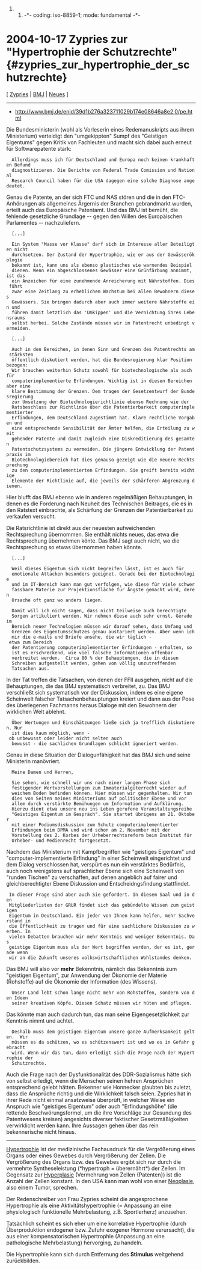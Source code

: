 1.  1.  -\*- coding: iso-8859-1; mode: fundamental -\*-

# 2004-10-17 Zypries zur \"Hypertrophie der Schutzrechte\" {#zypries_zur_hypertrophie_der_schutzrechte}

\[ [ Zypries](BrigitteZypriesDe "wikilink") \| [
BMJ](SwpatbmjDe "wikilink") \| [ Neues](SwpatcninoDe "wikilink") \]

------------------------------------------------------------------------

-   <http://www.bmj.de/enid/39d1b276a323711029b174e08646a8e2,0/pe.html>

Die Bundesministerin (wohl als Vorleserin eines Redemanuskripts aus
ihrem Ministerium) verteidigt den \"umgekippten\" Sumpf des \"Geistigen
Eigentums\" gegen Kritik von Fachleuten und macht sich dabei auch erneut
für Softwarepatente stark:

`  Allerdings muss ich für Deutschland und Europa noch keinen krankhaften Befund`\
`  diagnostizieren. Die Berichte von Federal Trade Comission und National`\
`  Research Council haben für die USA dagegen eine solche Diagnose angedeutet.`

Genau die Patente, an der sich FTC und NAS stören und die in den
FTC-Anhörungen als allgemeines Ärgernis der Branchen gebrandmarkt
wurden, erteilt auch das Europäische Patentamt. Und das BMJ ist bemüht,
die fehlende gesetzliche Grundlage \-- gegen den Willen des Europäischen
Parlamentes \-- nachzuliefern.

`  [...]`

`  Ein System "Masse vor Klasse" darf sich im Interesse aller Beteiligten nicht`\
`  durchsetzen. Der Zustand der Hypertrophie, wie er aus der Gewässerökologie`\
`  bekannt ist, kann uns als ebenso plastisches wie warnendes Beispiel`\
`  dienen. Wenn ein abgeschlossenes Gewässer eine Grünfärbung annimmt, ist das`\
`  ein Anzeichen für eine zunehmende Anreicherung mit Nährstoffen. Dies führt`\
`  zwar eine Zeitlang zu erheblichem Wachstum bei allen Bewohnern dieses`\
`  Gewässers. Sie bringen dadurch aber auch immer weitere Nährstoffe ein und`\
`  führen damit letztlich das 'Umkippen' und die Vernichtung ihres Lebensraums`\
`  selbst herbei. Solche Zustände müssen wir im Patentrecht unbedingt vermeiden.`

`  [...]`

`  Auch in den Bereichen, in denen Sinn und Grenzen des Patentrechts am stärksten`\
`  öffentlich diskutiert werden, hat die Bundesregierung klar Position bezogen:`\
`  Wir brauchen weiterhin Schutz sowohl für biotechnologische als auch für`\
`  computerimplementierte Erfindungen. Wichtig ist in diesen Bereichen aber eine`\
`  klare Bestimmung der Grenzen. Dem tragen der Gesetzentwurf der Bundesregierung`\
`  zur Umsetzung der Biotechnologierichtlinie ebenso Rechnung wie der`\
`  Ratsbeschluss zur Richtlinie über die Patentierbarkeit computerimplementierter`\
`  Erfindungen, dem Deutschland zugestimmt hat. Klare rechtliche Vorgaben und`\
`  eine entsprechende Sensibilität der Ämter helfen, die Erteilung zu weit`\
`  gehender Patente und damit zugleich eine Diskreditierung des gesamten`\
`  Patentschutzsystems zu vermeiden. Die jüngere Entwicklung der Patentpraxis im`\
`  Biotechnologiebereich hat dies genauso gezeigt wie die neuere Rechtsprechung`\
`  zu den computerimplementierten Erfindungen. Sie greift bereits wichtige`\
`  Elemente der Richtlinie auf, die jeweils der schärferen Abgrenzung dienen.`

Hier blufft das BMJ ebenso wie in anderen regelmäßigen Behauptungen, in
denen es die Forderung nach Neuheit des Technischen Beitrages, die es in
den Ratstext einbrachte, als Schärfung der Grenzen der Patentierbarkeit
zu verkaufen versucht.

Die Ratsrichtlinie ist direkt aus der neuesten aufweichenden
Rechtsprechung übernommen. Sie enthält nichts neues, das etwa die
Rechtsprechung übernehmen könte. Das BMJ sagt auch nicht, wo die
Rechtsprechung so etwas übernommen haben könnte.

`  [...]`

`  Weil dieses Eigentum sich nicht begreifen lässt, ist es auch für`\
`  emotionale Attacken besonders geeignet. Gerade bei der Biotechnologie`\
`  und im IT-Bereich kann man gut verfolgen, wie diese für viele schwer`\
`  fassbare Materie zur Projektionsfläche für Ängste gemacht wird, deren`\
`  Ursache oft ganz wo anders liegen.`

`  Damit will ich nicht sagen, dass nicht teilweise auch berechtigte`\
`  Sorgen artikuliert werden. Wir nehmen diese auch sehr ernst. Gerade im`\
`  Bereich neuer Technologien müssen wir darauf sehen, dass Umfang und`\
`  Grenzen des Eigentumsschutzes genau austariert werden. Aber wenn ich`\
`  mir die e-mails und Briefe ansehe, die wir täglich - etwa zum Bereich`\
`  der Patentierung computerimplementierter Erfindungen - erhalten, so`\
`  ist es erschreckend, wie viel falsche Informationen offenbar`\
`  verbreitet werden.  Circa 80 % der Behauptungen, die in diesen`\
`  Schreiben aufgestellt werden, gehen von völlig unzutreffenden`\
`  Tatsachen aus. `

In der Tat treffen die Tatsachen, von denen der FFII ausgehen, nicht auf
die Behauptungen, die das BMJ systematisch verbreitet, zu. Das BMJ
verschließt sich systematisch vor der Diskussion, indem es eine eigene
Scheinwelt falscher Tatsachenbehauptungen kreiert und dann aus der Pose
des überlegenen Fachmanns heraus Dialoge mit den Bewohnern der
wirklichen Welt ablehnt.

`  Über Wertungen und Einschätzungen ließe sich ja trefflich diskutieren. Nur`\
`  ist dies kaum möglich, wenn - ob unbewusst oder leider nicht selten auch`\
`  bewusst - die sachlichen Grundlagen schlicht ignoriert werden.`

Genau in diese Situation der Dialogunfähigkeit hat das BMJ sich und
seine Ministerin manövriert.

`  Meine Damen und Herren,`

`  Sie sehen, wie schnell wir uns nach einer langen Phase sich`\
`  festigender Wertvorstellungen zum Immaterialgüterrecht wieder auf`\
`  weichem Boden befinden können. Hier müssen wir gegenhalten. Wir tun`\
`  dies von Seiten meines Ministeriums auf politischer Ebene und vor`\
`  allem durch verstärkte Bemühungen um Information und Aufklärung.`\
`  Hierzu dient etwa unsere neu ins Leben gerufene Veranstaltungsreihe`\
`  "Geistiges Eigentum im Gespräch". Sie startet übrigens am 21. Oktober`\
`  mit einer Podiumsdiskussion zum Schutz computerimplementierter`\
`  Erfindungen beim DPMA und wird schon am 2. November mit der`\
`  Vorstellung des 2. Korbes der Urheberrechtsreform beim Institut für`\
`  Urheber- und Medienrecht fortgesetzt.`

Nachdem das Ministerium mit Kampfbegriffen wie \"geistiges Eigentum\"
und \"computer-implementierte Erfindung\" in einer Scheinwelt
eingerichtet und dem Dialog verschlossen hat, verspürt es nun ein
verstärktes Bedürfnis, auch noch wenigstens auf sprachlicher Ebene sich
eine Scheinwelt von \"runden Tischen\" zu verschaffen, auf denen
angeblich auf fairer und gleichberechtigter Ebene Diskussion und
Entscheidngsfindung stattfindet.

` In dieser Frage sind aber auch Sie gefordert. In diesem Saal und in den`\
` Mitgliederlisten der GRUR findet sich das gebündelte Wissen zum geistigen`\
` Eigentum in Deutschland. Ein jeder von Ihnen kann helfen, mehr Sachverstand in`\
` die Öffentlichkeit zu tragen und für eine sachlichere Diskussion zu werben. In`\
` vielen Debatten brauchen wir mehr Kenntnis und weniger Bekenntnis. Das`\
` geistige Eigentum muss als der Wert begriffen werden, der es ist, gerade wenn`\
` wir an die Zukunft unseres volkswirtschaftlichen Wohlstandes denken.`

Das BMJ will also vor **mehr** Bekenntnis, nämlich das Bekenntnis zum
\"geistigen Eigentum\", zur Anwendung der Ökonomie der Materie
(Rohstoffe) auf die Ökonomie der Information (des Wissens).

`  Unser Land lebt schon lange nicht mehr von Rohstoffen, sondern von den Ideen`\
`  seiner kreativen Köpfe. Diesen Schatz müssen wir hüten und pflegen. `

Das könnte man auch dadurch tun, das man seine Eigengesetzlichkeit zur
Kenntnis nimmt und achtet.

`  Deshalb muss dem geistigen Eigentum unsere ganze Aufmerksamkeit gelten.  Wir`\
`  müssen es da schützen, wo es schützenswert ist und wo es in Gefahr gebracht`\
`  wird. Wenn wir das tun, dann erledigt sich die Frage nach der Hypertrophie der`\
`  Schutzrechte.`

Auch die Frage nach der Dysfunktionalität des DDR-Sozialismus hätte sich
von selbst erledigt, wenn die Menschen seinen hehren Ansprüchen
entsprechend gelebt hätten. Bekenner wie Honnecker glaubten bis zuletzt,
dass die Ansprüche richtig und die Wirklichkeit falsch seien. Zypries
hat in ihrer Rede nicht einmal ansatzweise überprüft, in welcher Weise
ein Anspruch wie \"geistiges Eigentum\" oder auch \"Erfindungshöhe\"
(die rettende Beschwörungsformel, um die ihre Vorschläge zur Gesundung
des Patentwesens kreisen) angesichts diverser faktischer
Gesetzmäßigkeiten verwirklicht werden kann. Ihre Aussagen gehen über das
rein bekennerische nicht hinaus.

------------------------------------------------------------------------

[Hypertrophie](http://de.wikipedia.org/wiki/Hypertrophie "wikilink") ist
der medizinische Fachausdruck für die Vergrößerung eines Organs oder
eines Gewebes durch Vergrößerung der Zellen. Die Vergrößerung des Organs
bzw. des Gewebes ergibt sich nur durch die vermehrte Syntheseleistung
(\*hypertroph = überernährt\*) der Zellen. Im Gegensatz zur
[Hyperplasie](http://de.wikipedia.org/wiki/Hyperplasie "wikilink")
(Vermehrung von Zellen {Patenten}) ist die Anzahl der Zellen konstant.
In den USA kann man wohl von einer
[Neoplasie](http://de.wikipedia.org/wiki/Neoplasie "wikilink"), also
einem Tumor, sprechen.

Der Redenschreiber von Frau Zypries scheint die angesprochene
Hypertrophie als eine Aktivitätshypertrophie (= Anpassung an eine
physiologisch funktionelle Mehrbelastung, z.B. Sportlerherz) anzusehen.

Tatsächlich scheint es sich eher um eine korrelative Hypertrophie (durch
Überproduktion endogener bzw. Zufuhr exogener Hormone verursacht), die
aus einer kompensatorischen Hypertrophie (Anpassung an eine
pathologische Mehrbelastung) hervorging, zu handeln.

Die Hypertrophie kann sich durch Entfernung des **Stimulus** weitgehend
zurückbilden.
